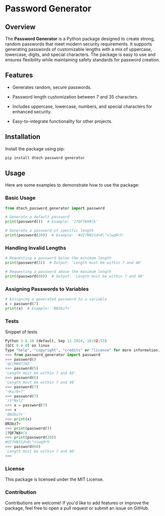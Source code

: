 Password Generator
==================

Overview
--------

The **Password Generator** is a Python package designed to create strong, random passwords that meet modern security requirements. It supports generating passwords of customizable lengths with a mix of uppercase, lowercase, digits, and special characters. The package is easy to use and ensures flexibility while maintaining safety standards for password creation.

Features
--------

*   Generates random, secure passwords.
    
*   Password length customization between 7 and 35 characters.
    
*   Includes uppercase, lowercase, numbers, and special characters for enhanced security.
    
*   Easy-to-integrate functionality for other projects.
    

Installation
------------

Install the package using pip:
```python
pip install dtech-password-generator
```
Usage
-----

Here are some examples to demonstrate how to use the package:

### Basic Usage
```python
from dtech_password_generator import password

# Generate a default password
print(password())  # Example: '2?QF7WX#[k'

# Generate a password of specific length
print(password(20))  # Example: '#UI7HN31d+0\"n|wq9rh'
```

### Handling Invalid Lengths
```python
# Requesting a password below the minimum length
print(password(5))  # Output: 'Length must be within 7 and 40'

# Requesting a password above the maximum length
print(password(60))  # Output: 'Length must be within 7 and 40'
```
### Assigning Passwords to Variables
```python
# Assigning a generated password to a variable
x = password(7)
print(x)  # Example: 'BN3bz7+'
```

### Tests
Snippet of tests
```python
Python 3.8.10 (default, Sep 11 2024, 16:02:53) 
[GCC 9.4.0] on linux
Type "help", "copyright", "credits" or "license" for more information.
>>> from password_generator import password
>>> password()
'qCcM#071H3'
>>> password(5)
'Length must be within 7 and 40'
>>> password(6)
'Length must be within 7 and 40'
>>> password(7)
'<Ku/0+7'
>>> password(7)
'/1*Nxl2'
>>> x = password(7)
>>> x
'BN3bz7+'
>>> print(x)
BN3bz7+
>>> print(password())
2?QF7WX#[k
>>> print(password(20))
#UI7HN31d+0\"n|wq9rh
>>> password(60)
'Length must be within 7 and 40'
>>> 
```
### License
This package is licensed under the MIT License.

### Contribution
Contributions are welcome! If you'd like to add features or improve the package, feel free to open a pull request or submit an issue on GitHub.